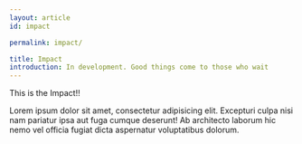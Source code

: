 ```yaml
---
layout: article
id: impact

permalink: impact/

title: Impact
introduction: In development. Good things come to those who wait
---
```


This is the Impact!!

Lorem ipsum dolor sit amet, consectetur adipisicing elit. Excepturi culpa nisi nam pariatur ipsa aut fuga cumque deserunt! Ab architecto laborum hic nemo vel officia fugiat dicta aspernatur voluptatibus dolorum.